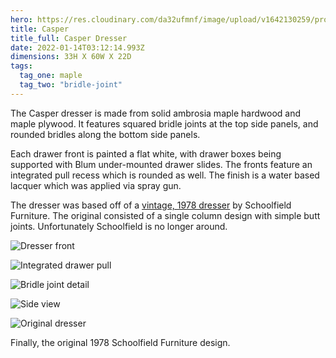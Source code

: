 ```yaml
---
hero: https://res.cloudinary.com/da32ufmnf/image/upload/v1642130259/proportional.design-v2/casper/d23zbiilnlafcjcqc5pw.jpg
title: Casper
title_full: Casper Dresser
date: 2022-01-14T03:12:14.993Z
dimensions: 33H X 60W X 22D
tags:
  tag_one: maple
  tag_two: "bridle-joint"
---
```


The Casper dresser is made from solid ambrosia maple hardwood and maple plywood. It features squared bridle joints at the top side panels, and rounded bridles along the bottom side panels.

Each drawer front is painted a flat white, with drawer boxes being supported with Blum under-mounted drawer slides. The fronts feature an integrated pull recess which is rounded as well. The finish is a water based lacquer which was applied via spray gun.

The dresser was based off of a [vintage, 1978 dresser](https://homeunionnyc.com/products/1978-maple-three-drawer-dresser) by Schoolfield Furniture. The original consisted of a single column design with simple butt joints. Unfortunately Schoolfield is no longer around.

![Dresser front](https://res.cloudinary.com/da32ufmnf/image/upload/v1642130259/proportional.design-v2/casper/exg8yecbuu2fkwze9iex.jpg)

![Integrated drawer pull](https://res.cloudinary.com/da32ufmnf/image/upload/v1642130259/proportional.design-v2/casper/mvugyzsuwdnl4q9yhwfz.jpg)

![Bridle joint detail](https://res.cloudinary.com/da32ufmnf/image/upload/v1642130259/proportional.design-v2/casper/pixifq3jk0hn3kqdabmp.jpg)

![Side view](https://res.cloudinary.com/da32ufmnf/image/upload/v1642130260/proportional.design-v2/casper/nobla8gejwozxrj5tyl5.jpg)

![Original dresser](https://res.cloudinary.com/da32ufmnf/image/upload/v1642131530/proportional.design-v2/casper/s7xz6stetsxszdpwc837.webp)

Finally, the original 1978 Schoolfield Furniture design.
